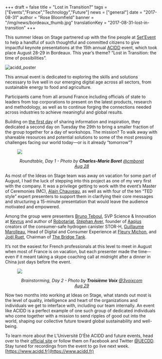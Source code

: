 +++
draft		= false
title		= "Lost in Transition?"
tags		= ["Events","France","Technology","Future"]
news			= ["general"] 
date  		  = "2017-08-31"
author    	   = "Rose Bloomfield"
banner    	 = "/img/news/bordeaux_thumb.jpg"
translationKey  = "2017-08-31-lost-in-transition"
+++

This summer Ideas on Stage partnered up with the fine people at [Set’Event](https://www.set-event.com) to help a handful of such thoughtful and committed citizens to give impactful keynote presentations at the 15th annual [ACIDD](https://www.acidd.fr) event, which took place August 28-29 in Bordeaux. This year’s theme? “Lost in Transition: the time of possibilities”. 

![acidd_poster][pic1]

This annual event is dedicated to exploring the skills and solutions necessary to live well in our emerging digital age across all sectors, from sustainable energy to food and agriculture.

Participants came from all around France including officials of state to leaders from top corporations to present on the latest products, research and methodology, as well as to continue forging the connections needed across industries to achieve meaningful and global results.

Building on [the first day](https://www.acidd.fr/2017/07/22/université-d-été-tout-un-programme/#28) of sharing information and inspiration, they dedicated a second day on Tuesday the 29th to bring  a smaller fraction of the group together for a day of workshops. The mission? To walk away with shareable resources and potential solutions to some of the most pressing challenges facing our world today—or is it already “tomorrow”?

<figure>
  <img src="/img/news/bordeaux2.jpg"  />
  <figcaption>
      <p style="text-align: center;"><em>Roundtable, Day 1 - Photo by <strong>Charles-Marie Boret</strong>‏ <a href="https://twitter.com/cmboret">@cmboret Aug 28</a></em></p>
  </figcaption>
</figure>

As most of the Ideas on Stage team was away on vacation for some part of August, I had the luck of stepping into this project as one of my very first with the company. It was a privilege getting to work with the event’s Master of Ceremonies (MC), [Alain Chauveau](https://www.linkedin.com/in/alain-chauveau-91641012/?ppe=1), as well as with four of the ten “TED style” expert presenters to support them in clarifying their core messages and structuring a 15-minute presentation that would leave the audience motivated and empowered.

Among the group were presenters [Bruno Teboul](https://www.linkedin.com/in/brunoteboul/), SVP Science & Innovation at [Keyrus](http://www.keyrus.com) and author of [Robotariat](https://www.amazon.fr/Robotariat-Critique-lautomatisation-Bruno-Teboul/dp/2367781362), [Stéphan Aver](https://www.linkedin.com/in/stéphane-aver-b89118/), founder of [Aaqius](http://www.aaqius.com) creators of the consumer-safe hydrogen canister STOR-H, [Guillaume Marolleau](https://www.linkedin.com/in/guillaume-marolleau-37988336/), Head of Digital and Consumer Experience at [Fleury Michon](https://www.fleurymichon.fr), and [Joël Ruet](https://www.linkedin.com/in/joelruet/), Chairman of [The Bridge Tank](http://thebridgetank.org/en/).

It’s not the easiest for French professionals at this level to meet in August when most of France is on vacation, but each presenter made the time--even if it meant taking a skype coaching call at midnight after a dinner in China just days before the event. 

<figure>
  <img src="/img/news/bordeaux3.jpg"  />
  <figcaption>
      <p style="text-align: center;"><em>Brainstorming, Day 2 - Photo by <strong>Troisième Voix</strong> <a href="https://twitter.com/3voixcom/status/902531798693015553">@3voixcom Aug 29</a></em></p>
  </figcaption>
</figure>

Now two months into working at Ideas on Stage, what stands out most is the level of quality, intelligence and heart of the organizations and individuals we get to interface with, including our team internally. An event like ACIDD is a perfect example of one such group of dedicated individuals who come together with a mission to send ripples of good out into the world, shaping our collective future toward global sustainability and well-being.

To learn more about the L’Université D’Été ACIDD and future events, head over to their [official site](https://www.acidd.fr) or follow them on Facebook and Twitter [@UECDD](https://twitter.com/UECDD). Stay tuned for recordings from the event to go live next week. [https://www.acidd.fr](https://www.acidd.fr)  

[pic1]: /img/news/bordeaux.jpg
